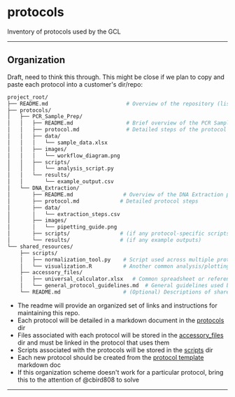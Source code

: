 # protocols

Inventory of protocols used by the GCL

---

## Organization

Draft, need to think this through.  This might be close if we plan to copy and paste each protocol into a customer's dir/repo:

```graphql
project_root/
├── README.md                         # Overview of the repository (list of protocols, how to navigate)
├── protocols/
│   ├── PCR_Sample_Prep/
│   │   ├── README.md                 # Brief overview of the PCR Sample Prep protocol
│   │   ├── protocol.md               # Detailed steps of the protocol
│   │   ├── data/
│   │   │   └── sample_data.xlsx
│   │   ├── images/
│   │   │   └── workflow_diagram.png
│   │   ├── scripts/
│   │   │   └── analysis_script.py
│   │   └── results/
│   │       └── example_output.csv
│   └── DNA_Extraction/
│       ├── README.md                # Overview of the DNA Extraction protocol
│       ├── protocol.md             # Detailed protocol steps
│       ├── data/
│       │   └── extraction_steps.csv
│       ├── images/
│       │   └── pipetting_guide.png
│       ├── scripts/                # (if any protocol-specific scripts)
│       └── results/                # (if any example outputs)
└── shared_resources/
    ├── scripts/
    │   ├── normalization_tool.py    # Script used across multiple protocols
    │   └── visualization.R          # Another common analysis/plotting script
    ├── accessory_files/
    │   ├── universal_calculator.xlsx   # Common spreadsheet or reference data
    │   └── general_protocol_guidelines.md  # General guidelines used by all protocols
    └── README.md                    # (Optional) Descriptions of shared tools and files

```

* The readme will provide an organized set of links and instructions for maintaining this repo.
* Each protocol will be detailed in a markdown document in the [protocols](./protocols) dir
* Files associated with each protocol will be stored in the [accessory_files](accessory_files) dir and must be linked in the protocol that uses them
* Scripts associated with the protocols will be stored in the [scripts](scripts) dir
* Each new protocol should be created from the [protocol template](protocols/protocol_template.md) markdown doc 
* If this organization scheme doesn't work for a particular protocol, bring this to the attention of @cbird808 to solve

---

 
